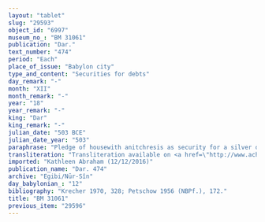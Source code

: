 ```yaml
---
layout: "tablet"
slug: "29593"
object_id: "6997"
museum_no_: "BM 31061"
publication: "Dar."
text_number: "474"
period: "Each"
place_of_issue: "Babylon city"
type_and_content: "Securities for debts"
day_remark: "-"
month: "XII"
month_remark: "-"
year: "18"
year_remark: "-"
king: "Dar"
king_remark: "-"
julian_date: "503 BCE"
julian_date_year: "503"
paraphrase: "Pledge of housewith anitchresis as security for a silver debt.<br /> <strong>B</strong> owes 4 &frac12; minas of medium quality silver, of which one-eighth is alloy to <strong>A</strong>. The payment is secured by the pledge of the debtor&rsquo;s house located in the Mu&scaron;ēpi&scaron;u-&scaron;a-hubur street, next to the houses of <strong>C</strong> and <strong>D</strong>. The creditor enjoys the usufruct of the house in lieu of receiving interest (antichresis). Accordingly, he does not pay rent for the house, and <strong>B</strong> does not pay interest on his debt until the capital amount, 4 &frac12; minas of silver has been fully repaid (eṭēru N). The debtor&rsquo;s house is placed at the creditor&rsquo;s disposal starting from the 1st of Nisan (I) of the 19th year, i.e. in roughly three weeks from this document&#39;s date of issue. Names of 14(?) witnesses and the scribe: Nidinti-Marduk/Bēl-kāṣir.<br /> &nbsp;<br /> <strong>A</strong> = Nergal-u&scaron;allim/balāṭu//Ir&rsquo;anni; <strong>B</strong> = Marduk-nāṣir-apli/Itti-Marduk-balāṭu//Egibi; <strong>C</strong> = Nidintu/Iddināya; <strong>D</strong> = Nab&ucirc;-ittannu"
transliteration: "Transliteration available on <a href=\"http://www.achemenet.com/en/item/?/textual-sources/texts-by-languages-and-scripts/babylonian/egibi-archive/1662715\" target=\"_blank\">Achemenet</a>"
imported: "Kathleen Abraham (12/12/2016)"
publication_name: "Dar. 474"
archive: "Egibi/Nūr-Sîn"
day_babylonian_: "12"
bibliography: "Krecher 1970, 328; Petschow 1956 (NBPf.), 172."
title: "BM 31061"
previous_item: "29596"
---
```

